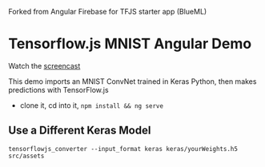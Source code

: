 Forked from Angular Firebase for TFJS starter app (BlueML)

# Tensorflow.js MNIST Angular Demo

Watch the [screencast](https://angularfirebase.com/lessons)

This demo imports an MNIST ConvNet trained in Keras Python, then makes predictions with TensorFlow.js

- clone it, cd into it, `npm install && ng serve`

## Use a Different Keras Model

```
tensorflowjs_converter --input_format keras keras/yourWeights.h5 src/assets
```
